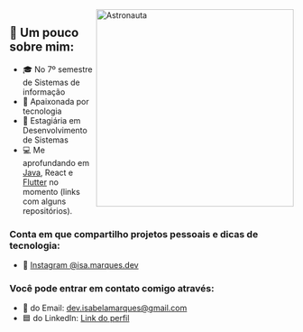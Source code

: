 
<img src="https://user-images.githubusercontent.com/61291155/105898723-8acab280-5ff8-11eb-86f8-571208c41457.png" width="350px" align="right" alt="Astronauta">

## 🔎 Um pouco sobre mim:

- 🎓 No 7º semestre de Sistemas de informação
- 💙 Apaixonada por tecnologia
- 💼 Estagiária em Desenvolvimento de Sistemas
- 💻 Me aprofundando em <a href="https://github.com/IsabelaMarques07/sprint-22">Java</a>, React e <a href="https://github.com/IsabelaMarques07/app-financas-flutter">Flutter</a> no momento (links com alguns repositórios).

### Conta em que compartilho projetos pessoais e dicas de tecnologia:
- 📱 <a href="https://www.instagram.com/isa.marques.dev/"> Instagram @isa.marques.dev</a>

### Você pode entrar em contato comigo através: 
- 📧 do Email: dev.isabelamarques@gmail.com
- 🟦 do LinkedIn: [Link do perfil ](https://www.linkedin.com/in/isabelamarques07/) <br>
